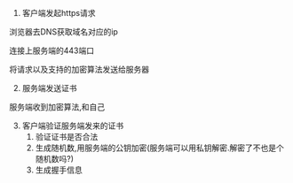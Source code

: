 1. 客户端发起https请求

浏览器去DNS获取域名对应的ip

连接上服务端的443端口

将请求以及支持的加密算法发送给服务器

2. 服务端发送证书

服务端收到加密算法,和自己

3. 客户端验证服务端发来的证书
   1. 验证证书是否合法
   2. 生成随机数,用服务端的公钥加密(服务端可以用私钥解密.解密了不也是个随机数吗?)
   3. 生成握手信息